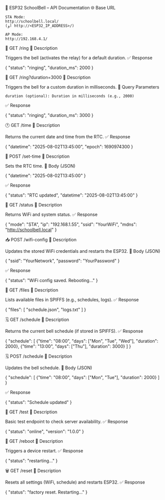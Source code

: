 📘 ESP32 SchoolBell – API Documentation
🌐 Base URL

    STA Mode:
    http://schoolbell.local/
    (أو http://<ESP32_IP_ADDRESS>/)

    AP Mode:
    http://192.168.4.1/

🔔 GET /ring
📄 Description

Triggers the bell (activates the relay) for a default duration.
✅ Response

{
  "status": "ringing",
  "duration_ms": 2000
}

🔔 GET /ring?duration=3000
📄 Description

Triggers the bell for a custom duration in milliseconds.
🔸 Query Parameters

    duration (optional): Duration in milliseconds (e.g., 2000)

✅ Response

{
  "status": "ringing",
  "duration_ms": 3000
}

🕐 GET /time
📄 Description

Returns the current date and time from the RTC.
✅ Response

{
  "datetime": "2025-08-02T13:45:00",
  "epoch": 1690974300
}

🧭 POST /set-time
📄 Description

Sets the RTC time.
🔸 Body (JSON)

{
  "datetime": "2025-08-02T13:45:00"
}

✅ Response

{
  "status": "RTC updated",
  "datetime": "2025-08-02T13:45:00"
}

📶 GET /status
📄 Description

Returns WiFi and system status.
✅ Response

{
  "mode": "STA",
  "ip": "192.168.1.55",
  "ssid": "YourWiFi",
  "mdns": "http://schoolbell.local"
}

📥 POST /wifi-config
📄 Description

Updates the stored WiFi credentials and restarts the ESP32.
🔸 Body (JSON)

{
  "ssid": "YourNetwork",
  "password": "YourPassword"
}

✅ Response

{
  "status": "WiFi config saved. Rebooting..."
}

📁 GET /files
📄 Description

Lists available files in SPIFFS (e.g., schedules, logs).
✅ Response

{
  "files": [
    "schedule.json",
    "logs.txt"
  ]
}

🗓️ GET /schedule
📄 Description

Returns the current bell schedule (if stored in SPIFFS).
✅ Response

{
  "schedule": [
    {"time": "08:00", "days": ["Mon", "Tue", "Wed"], "duration": 2000},
    {"time": "13:00", "days": ["Thu"], "duration": 3000}
  ]
}

🗓️ POST /schedule
📄 Description

Updates the bell schedule.
🔸 Body (JSON)

{
  "schedule": [
    {"time": "08:00", "days": ["Mon", "Tue"], "duration": 2000}
  ]
}

✅ Response

{
  "status": "Schedule updated"
}

🧪 GET /test
📄 Description

Basic test endpoint to check server availability.
✅ Response

{
  "status": "online",
  "version": "1.0.0"
}

🛑 GET /reboot
📄 Description

Triggers a device restart.
✅ Response

{
  "status": "restarting..."
}

🗑️ GET /reset
📄 Description

Resets all settings (WiFi, schedule) and restarts ESP32.
✅ Response

{
  "status": "factory reset. Restarting..."
}
